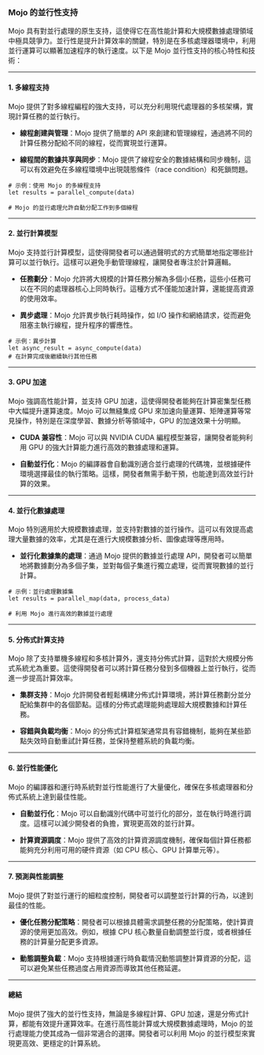 ### **Mojo 的並行性支持**

Mojo 具有對並行處理的原生支持，這使得它在高性能計算和大規模數據處理領域中極具競爭力。並行性是提升計算效率的關鍵，特別是在多核處理器環境中，利用並行運算可以顯著加速程序的執行速度。以下是 Mojo 並行性支持的核心特性和技術：

---

#### **1. 多線程支持**

Mojo 提供了對多線程編程的強大支持，可以充分利用現代處理器的多核架構，實現計算任務的並行執行。

- **線程創建與管理**：Mojo 提供了簡單的 API 來創建和管理線程，通過將不同的計算任務分配給不同的線程，從而實現並行運算。
  
- **線程間的數據共享與同步**：Mojo 提供了線程安全的數據結構和同步機制，這可以有效避免在多線程環境中出現競態條件（race condition）和死鎖問題。

```mojo
# 示例：使用 Mojo 的多線程支持
let results = parallel_compute(data)

# Mojo 的並行處理允許自動分配工作到多個線程
```

---

#### **2. 並行計算模型**

Mojo 支持並行計算模型，這使得開發者可以通過聲明式的方式簡單地指定哪些計算可以並行執行。這樣可以避免手動管理線程，讓開發者專注於計算邏輯。

- **任務劃分**：Mojo 允許將大規模的計算任務分解為多個小任務，這些小任務可以在不同的處理器核心上同時執行。這種方式不僅能加速計算，還能提高資源的使用效率。

- **異步處理**：Mojo 允許異步執行耗時操作，如 I/O 操作和網絡請求，從而避免阻塞主執行線程，提升程序的響應性。

```mojo
# 示例：異步計算
let async_result = async_compute(data)
# 在計算完成後繼續執行其他任務
```

---

#### **3. GPU 加速**

Mojo 強調高性能計算，並支持 GPU 加速，這使得開發者能夠在計算密集型任務中大幅提升運算速度。Mojo 可以無縫集成 GPU 來加速向量運算、矩陣運算等常見操作，特別是在深度學習、數據分析等領域中，GPU 的加速效果十分明顯。

- **CUDA 兼容性**：Mojo 可以與 NVIDIA CUDA 編程模型兼容，讓開發者能夠利用 GPU 的強大計算能力進行高效的數據處理和運算。

- **自動並行化**：Mojo 的編譯器會自動識別適合並行處理的代碼塊，並根據硬件環境選擇最佳的執行策略。這樣，開發者無需手動干預，也能達到高效並行計算的效果。

---

#### **4. 並行化數據處理**

Mojo 特別適用於大規模數據處理，並支持對數據的並行操作。這可以有效提高處理大量數據的效率，尤其是在進行大規模數據分析、圖像處理等應用時。

- **並行化數據集的處理**：通過 Mojo 提供的數據並行處理 API，開發者可以簡單地將數據劃分為多個子集，並對每個子集進行獨立處理，從而實現數據的並行計算。

```mojo
# 示例：並行處理數據集
let results = parallel_map(data, process_data)

# 利用 Mojo 進行高效的數據並行處理
```

---

#### **5. 分佈式計算支持**

Mojo 除了支持單機多線程和多核計算外，還支持分佈式計算，這對於大規模分佈式系統尤為重要。這使得開發者可以將計算任務分發到多個機器上並行執行，從而進一步提高計算效率。

- **集群支持**：Mojo 允許開發者輕鬆構建分佈式計算環境，將計算任務劃分並分配給集群中的各個節點。這樣的分佈式處理能夠處理超大規模數據和計算任務。

- **容錯與負載均衡**：Mojo 的分佈式計算框架通常具有容錯機制，能夠在某些節點失效時自動重試計算任務，並保持整體系統的負載均衡。

---

#### **6. 並行性能優化**

Mojo 的編譯器和運行時系統對並行性能進行了大量優化，確保在多核處理器和分佈式系統上達到最佳性能。

- **自動並行化**：Mojo 可以自動識別代碼中可並行化的部分，並在執行時進行調度。這樣可以減少開發者的負擔，實現更高效的並行計算。

- **計算資源調度**：Mojo 提供了高效的計算資源調度機制，確保每個計算任務都能夠充分利用可用的硬件資源（如 CPU 核心、GPU 計算單元等）。

---

#### **7. 預測與性能調整**

Mojo 提供了對並行運行的細粒度控制，開發者可以調整並行計算的行為，以達到最佳的性能。

- **優化任務分配策略**：開發者可以根據具體需求調整任務的分配策略，使計算資源的使用更加高效。例如，根據 CPU 核心數量自動調整並行度，或者根據任務的計算量分配更多資源。

- **動態調整負載**：Mojo 支持根據運行時負載情況動態調整計算資源的分配，這可以避免某些任務過度占用資源而導致其他任務延遲。

---

#### **總結**

Mojo 提供了強大的並行性支持，無論是多線程計算、GPU 加速，還是分佈式計算，都能有效提升運算效率。在進行高性能計算或大規模數據處理時，Mojo 的並行處理能力使其成為一個非常適合的選擇。開發者可以利用 Mojo 的並行模型來實現更高效、更穩定的計算系統。